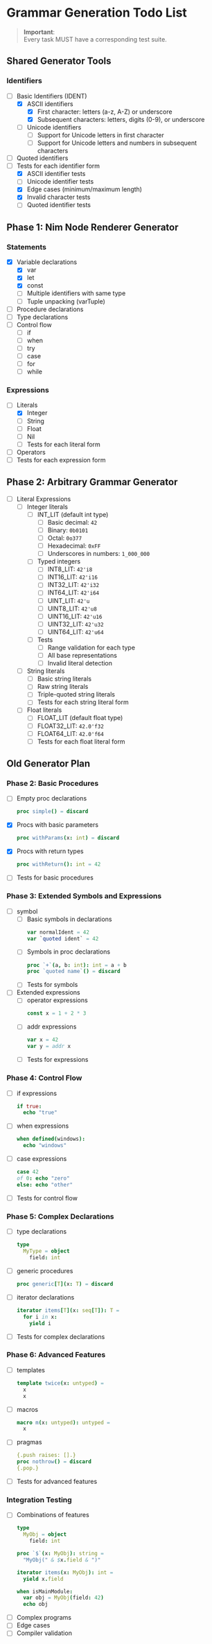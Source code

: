 # Grammar Generation Todo List
> **Important**:  
> Every task MUST have a corresponding test suite.

## Shared Generator Tools
### Identifiers
- [ ] Basic Identifiers (IDENT)
  - [x] ASCII identifiers
    - [x] First character: letters (a-z, A-Z) or underscore
    - [x] Subsequent characters: letters, digits (0-9), or underscore
  - [ ] Unicode identifiers
    - [ ] Support for Unicode letters in first character
    - [ ] Support for Unicode letters and numbers in subsequent characters
- [ ] Quoted identifiers
- [ ] Tests for each identifier form
  - [x] ASCII identifier tests
  - [ ] Unicode identifier tests
  - [x] Edge cases (minimum/maximum length)
  - [x] Invalid character tests
  - [ ] Quoted identifier tests

## Phase 1: Nim Node Renderer Generator
### Statements
- [x] Variable declarations
  - [x] var
  - [x] let
  - [x] const
  - [ ] Multiple identifiers with same type
  - [ ] Tuple unpacking (varTuple)
- [ ] Procedure declarations
- [ ] Type declarations
- [ ] Control flow
  - [ ] if
  - [ ] when
  - [ ] try
  - [ ] case
  - [ ] for
  - [ ] while

### Expressions
- [ ] Literals
  - [x] Integer
  - [ ] String
  - [ ] Float
  - [ ] Nil
  - [ ] Tests for each literal form
- [ ] Operators
- [ ] Tests for each expression form

## Phase 2: Arbitrary Grammar Generator
- [ ] Literal Expressions
  - [ ] Integer literals
    - [ ] INT_LIT (default int type)
      - [ ] Basic decimal: `42`
      - [ ] Binary: `0b0101`
      - [ ] Octal: `0o377`
      - [ ] Hexadecimal: `0xFF`
      - [ ] Underscores in numbers: `1_000_000`
    - [ ] Typed integers
      - [ ] INT8_LIT: `42'i8`
      - [ ] INT16_LIT: `42'i16`
      - [ ] INT32_LIT: `42'i32`
      - [ ] INT64_LIT: `42'i64`
      - [ ] UINT_LIT: `42'u`
      - [ ] UINT8_LIT: `42'u8`
      - [ ] UINT16_LIT: `42'u16`
      - [ ] UINT32_LIT: `42'u32`
      - [ ] UINT64_LIT: `42'u64`
    - [ ] Tests
      - [ ] Range validation for each type
      - [ ] All base representations
      - [ ] Invalid literal detection
  - [ ] String literals
    - [ ] Basic string literals
    - [ ] Raw string literals
    - [ ] Triple-quoted string literals
    - [ ] Tests for each string literal form
  - [ ] Float literals
    - [ ] FLOAT_LIT (default float type)
    - [ ] FLOAT32_LIT: `42.0'f32`
    - [ ] FLOAT64_LIT: `42.0'f64`
    - [ ] Tests for each float literal form

## Old Generator Plan
### Phase 2: Basic Procedures
- [ ] Empty proc declarations
  ```nim
  proc simple() = discard
  ```
- [x] Procs with basic parameters
  ```nim
  proc withParams(x: int) = discard
  ```
- [x] Procs with return types
  ```nim
  proc withReturn(): int = 42
  ```
- [ ] Tests for basic procedures

### Phase 3: Extended Symbols and Expressions
- [ ] symbol
  - [ ] Basic symbols in declarations
    ```nim
    var normalIdent = 42
    var `quoted ident` = 42
    ```
  - [ ] Symbols in proc declarations
    ```nim
    proc `+`(a, b: int): int = a + b
    proc `quoted name`() = discard
    ```
  - [ ] Tests for symbols

- [ ] Extended expressions
  - [ ] operator expressions
    ```nim
    const x = 1 + 2 * 3
    ```
  - [ ] addr expressions
    ```nim
    var x = 42
    var y = addr x
    ```
  - [ ] Tests for expressions

### Phase 4: Control Flow
- [ ] if expressions
  ```nim
  if true:
    echo "true"
  ```
- [ ] when expressions
  ```nim
  when defined(windows):
    echo "windows"
  ```
- [ ] case expressions
  ```nim
  case 42
  of 0: echo "zero"
  else: echo "other"
  ```
- [ ] Tests for control flow

### Phase 5: Complex Declarations
- [ ] type declarations
  ```nim
  type
    MyType = object
      field: int
  ```
- [ ] generic procedures
  ```nim
  proc generic[T](x: T) = discard
  ```
- [ ] iterator declarations
  ```nim
  iterator items[T](x: seq[T]): T =
    for i in x:
      yield i
  ```
- [ ] Tests for complex declarations

### Phase 6: Advanced Features
- [ ] templates
  ```nim
  template twice(x: untyped) =
    x
    x
  ```
- [ ] macros
  ```nim
  macro m(x: untyped): untyped =
    x
  ```
- [ ] pragmas
  ```nim
  {.push raises: [].}
  proc nothrow() = discard
  {.pop.}
  ```
- [ ] Tests for advanced features

### Integration Testing
- [ ] Combinations of features
  ```nim
  type
    MyObj = object
      field: int
  
  proc `$`(x: MyObj): string =
    "MyObj(" & $x.field & ")"
  
  iterator items(x: MyObj): int =
    yield x.field
  
  when isMainModule:
    var obj = MyObj(field: 42)
    echo obj
  ```
- [ ] Complex programs
- [ ] Edge cases
- [ ] Compiler validation
